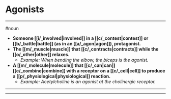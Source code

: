 # Agonists
---
#noun
- **Someone [[i/_involved|involved]] in a [[c/_contest|contest]] or [[b/_battle|battle]] (as in an [[a/_agon|agon]]), protagonist.**
- **The [[m/_muscle|muscle]] that [[c/_contracts|contracts]] while the [[o/_other|other]] relaxes.**
	- _Example: When bending the elbow, the biceps is the agonist._
- **A [[m/_molecule|molecule]] that [[c/_can|can]] [[c/_combine|combine]] with a receptor on a [[c/_cell|cell]] to produce a [[p/_physiological|physiological]] reaction.**
	- _Example: Acetylcholine is an agonist at the cholinergic receptor._
---
---
